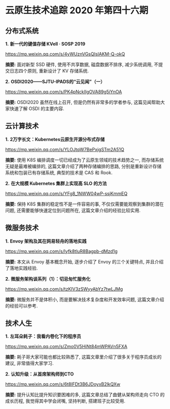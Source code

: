 # 云原生技术追踪 2020 年第四十六期

## 分布式系统

**1.** **新一代的键值存储 KVell · SOSP 2019**

https://mp.weixin.qq.com/s/4yWUznVGsQIsIAKM-Q-okQ

**摘要:** 面对新型 SSD 硬件, 使用不共享数据, 磁盘数据不排序, 减少系统调用, 不提交日志四个原则, 重新设计了 KV 存储系统.

**2.** **OSDI2020——SJTU-IPADS的“云见闻”（一）**

https://mp.weixin.qq.com/s/PK4pNckIIgOVA89g5iYnOA

**摘要:** OSDI2020 虽然在线上召开, 但是仍然有非常多的学者参与, 这篇见闻帮助大家快速了解 OSDI 的主要内容.

## 云计算技术

**1.** **2万字长文：Kubernetes云原生开源分布式存储**

https://mp.weixin.qq.com/s/YLOJtqW7BePxjgSTm2A51Q

**摘要:** 使用 K8S 编排调度一切已经成为了云原生领域的技术趋势之一, 而存储系统无疑是最难被编排的, 这篇文章介绍了两种存储编排的思路, 分别是重新设计存储系统和包装已有存储系统, 典型的技术是 CAS 和 Rook.

**2.** **在大规模 Kubernetes 集群上实现高 SLO 的方法**

https://mp.weixin.qq.com/s/YFg8_1NWW04wP-ssjKmmEQ

**摘要:** 保持 K8S 集群的稳定性不是一件容易的事, 不仅仅需要能观察到集群的潜在问题, 还需要能够快速定位到问题所在, 这篇文章介绍的经验比较实用.

## 微服务技术

**1.** **Envoy 架构及其在网易轻舟的落地实践**

https://mp.weixin.qq.com/s/lyfk8tluR8Bagpb-dMzd1g

**摘要:** 本文从 Envoy 基本概念开始, 逐步介绍了 Envoy 的三个关键特点, 并且介绍了落地实践经验.

**2.** **微服务架构谈系列（1）：切忌匆忙服务化**

https://mp.weixin.qq.com/s/tzKIV3zSWyyAbYz7twLJMg

**摘要:** 微服务并不是体积小, 而是要解决技术复杂度和开发效率问题, 这篇文章介绍的经验可以参考.

## 技术人生

**1.** **左耳朵耗子：我看内卷化下的程序员**

https://mp.weixin.qq.com/s/Zmo0V5HiNt84mWPAVn5FXA

**摘要:** 耗子哥大家可能也都比较熟悉了, 这篇文章里介绍了很多关于程序员成长的建议, 非常值得大家学习.

**2.** **认知升级：从首席架构师到CTO**

https://mp.weixin.qq.com/s/6t8lFDt3B6JDoyxB2lkQXw

**摘要:** 提升认知比提升知识要困难的多, 这篇文章总结了曲健从架构师走向 CTO 的成长历程, 我觉得其中学会闭嘴, 坚持判断, 搭建班子比较受用.


